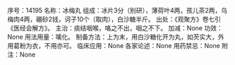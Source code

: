 序号：14195
名称：冰梅丸
组成：冰片3分（别研），薄荷叶4两，孩儿茶2两，乌梅肉4两，硼砂2钱，诃子10个（取肉），白沙糖半斤。
出处：《观聚方》卷七引《医经会解方》。
主治：痰结咽喉，咯之不出，咽之不下。
加减：None
功效：None
用法用量：噙化。
制备方法：上为末，用白沙糖化开为丸，如芡实大，外用葛粉为衣，不用亦可。
临床应用：None
各家论述：None
用药禁忌：None
附注：None
